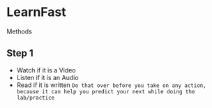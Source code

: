 # LearnFast
Methods
## Step 1
- Watch if it is a Video
- Listen if it is an Audio
- Read if it is written
`Do that over before you take on any action, because it can help you predict your next while doing the lab/practice`
